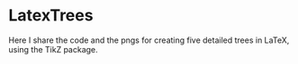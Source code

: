 # LatexTrees

Here I share the code and the pngs for creating five detailed trees in LaTeX, using the TikZ package.
